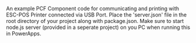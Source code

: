 An example PCF Component code for communicating and printing with ESC-POS Printer connected via USB Port. Place the 'server.json' file in the root directory of your project along with package.json. Make sure to start node.js server (provided in a seperate project) on you PC when running this in PowerApps.
